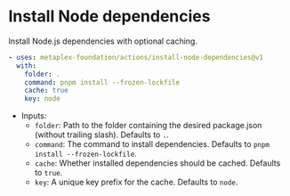 # Install Node dependencies

Install Node.js dependencies with optional caching.

```yaml
- uses: metaplex-foundation/actions/install-node-dependencies@v1
  with:
    folder: .
    command: pnpm install --frozen-lockfile
    cache: true
    key: node
```

- Inputs:
  - `folder`: Path to the folder containing the desired package.json (without trailing slash). Defaults to `.`.
  - `command`: The command to install dependencies. Defaults to `pnpm install --frozen-lockfile`.
  - `cache`: Whether installed dependencies should be cached. Defaults to `true`.
  - `key`: A unique key prefix for the cache. Defaults to `node`.
